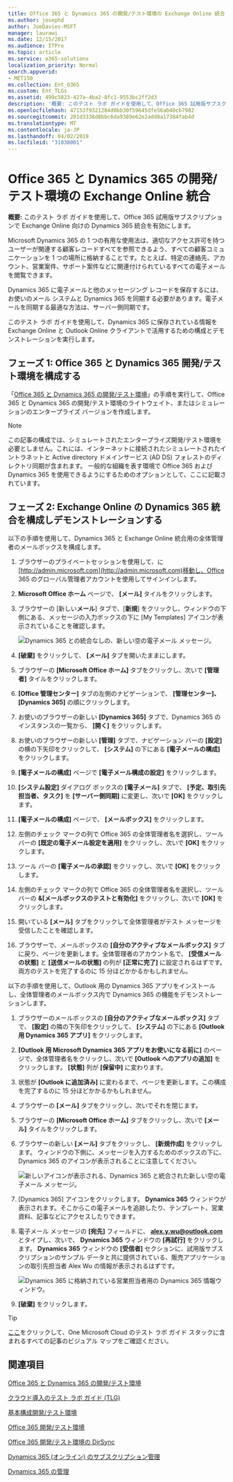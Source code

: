 ```yaml
---
title: Office 365 と Dynamics 365 の開発/テスト環境の Exchange Online 統合
ms.author: josephd
author: JoeDavies-MSFT
manager: laurawi
ms.date: 12/15/2017
ms.audience: ITPro
ms.topic: article
ms.service: o365-solutions
localization_priority: Normal
search.appverid:
- MET150
ms.collection: Ent_O365
ms.custom: Ent_TLGs
ms.assetid: 499c5823-427a-4ba2-8fc1-9553bc2ff2d3
description: '概要: このテスト ラボ ガイドを使用して、Office 365 試用版サブスクリプションで Exchange Online 向けの Dynamics 365 統合を有効にします。'
ms.openlocfilehash: 47153f9321284d0bb30f59645dfe56ab40cb7982
ms.sourcegitcommit: 201d3338d8bbc6da9389e62e2add8a17384fab4d
ms.translationtype: MT
ms.contentlocale: ja-JP
ms.lasthandoff: 04/02/2019
ms.locfileid: "31038001"
---
```

# <a name="exchange-online-integration-for-your-office-365-and-dynamics-365-devtest-environment"></a>Office 365 と Dynamics 365 の開発/テスト環境の Exchange Online 統合

 **概要:** このテスト ラボ ガイドを使用して、Office 365 試用版サブスクリプションで Exchange Online 向けの Dynamics 365 統合を有効にします。
  
Microsoft Dynamics 365 の 1 つの有用な使用法は、適切なアクセス許可を持つユーザーが関連する顧客レコードすべてを参照できるよう、すべての顧客コミュニケーションを 1 つの場所に格納することです。たとえば、特定の連絡先、アカウント、営業案件、サポート案件などに関連付けられているすべての電子メールを閲覧できます。
  
Dynamics 365 に電子メールと他のメッセージング レコードを保存するには、お使いのメール システムと Dynamics 365 を同期する必要があります。電子メールを同期する最適な方法は、サーバー側同期です。
  
このテスト ラボ ガイドを使用して、Dynamics 365 に保存されている情報を Exchange Online と Outlook Online クライアントで活用するための構成とデモンストレーションを実行します。 
  
## <a name="phase-1-build-out-the-office-365-and-dynamics-365-devtest-environment"></a>フェーズ 1: Office 365 と Dynamics 365 開発/テスト環境を構成する

「[Office 365 と Dynamics 365 の開発/テスト環境](office-365-and-dynamics-365-dev-test-environment.md)」の手順を実行して、Office 365 と Dynamics 365 の開発/テスト環境のライトウェイト、またはシミュレーションのエンタープライズ バージョンを作成します。
  
> [!NOTE]
> この記事の構成では、シミュレートされたエンタープライズ開発/テスト環境を必要としません。これには、インターネットに接続されたシミュレートされたイントラネットと Active directory ドメインサービス (AD DS) フォレストのディレクトリ同期が含まれます。 一般的な組織を表す環境で Office 365 および Dynamics 365 を使用できるようにするためのオプションとして、ここに記載されています。 
  
## <a name="phase-2-configure-and-demonstrate-dynamics-365-integration-in-exchange-online"></a>フェーズ 2: Exchange Online の Dynamics 365 統合を構成しデモンストレーションする

以下の手順を使用して、Dynamics 365 と Exchange Online 統合用の全体管理者のメールボックスを構成します。
  
1. ブラウザーのプライベートセッションを使用して、に[http://admin.microsoft.com](http://admin.microsoft.com)移動し、Office 365 のグローバル管理者アカウントを使用してサインインします。
    
2. **Microsoft Office ホーム** ページで、 **[メール]** タイルをクリックします。
    
3. ブラウザーの [新しい**メール**] タブで、[**新規**] をクリックし、ウィンドウの下側にある、メッセージの入力ボックスの下に [My Templates] アイコンが表示されていることを確認します。
    
     ![Dynamics 365 との統合なしの、新しい空の電子メール メッセージ。](media/879b54fd-a68f-4581-9f89-d5050df6f4de.png)
  
4. **[破棄]** をクリックして、 **[メール]** タブを開いたままにします。
    
5. ブラウザーの **[Microsoft Office ホーム]** タブをクリックし、次いで **[管理者]** タイルをクリックします。
    
6. **[Office 管理センター]** タブの左側のナビゲーションで、 **[管理センター]、[Dynamics 365]** の順にクリックします。
    
7. お使いのブラウザーの新しい **[Dynamics 365]** タブで、Dynamics 365 のインスタンスの一覧から、 **[開く]** をクリックします。
    
8. お使いのブラウザーの新しい **[管理]** タブで、ナビゲーション バーの **[設定]** の横の下矢印をクリックして、 **[システム]** の下にある **[電子メールの構成]** をクリックします。
    
9.  **[電子メールの構成]** ページで **[電子メール構成の設定]** をクリックします。
    
10. **[システム設定]** ダイアログ ボックスの **[電子メール]** タブで、 **[予定、取引先担当者、タスク]** を **[サーバー側同期]** に変更し、次いで **[OK]** をクリックします。
    
11. **[電子メールの構成]** ページで、 **[メールボックス]** をクリックします。
    
12. 左側のチェック マークの列で Office 365 の全体管理者名を選択し、ツール バーの **[既定の電子メール設定を適用]** をクリックし、次いで **[OK]** をクリックします。
    
13. ツール バーの **[電子メールの承認]** をクリックし、次いで **[OK]** をクリックします。
    
14. 左側のチェック マークの列で Office 365 の全体管理者名を選択し、ツール バーの **&amp;[メールボックスのテストと有効化]** をクリックし、次いで **[OK]** をクリックします。
    
15. 開いている **[メール]** タブをクリックして全体管理者がテスト メッセージを受信したことを確認します。
    
16. ブラウザーで、メールボックスの **[自分のアクティブなメールボックス]** タブに戻り、ページを更新します。全体管理者のアカウント名で、 **[受信メールの状態]** と **[送信メールの状態]** の列が **[正常に完了]** に設定されるはずです。両方のテストを完了するのに 15 分ほどかかるかもしれません。
    
以下の手順を使用して、Outlook 用の Dynamics 365 アプリをインストールし、全体管理者のメールボックス内で Dynamics 365 の機能をデモンストレーションします。
  
1. ブラウザーのメールボックスの **[自分のアクティブなメールボックス]** タブで、 **[設定]** の隣の下矢印をクリックして、 **[システム]** の下にある **[Outlook 用 Dynamics 365 アプリ]** をクリックします。
    
2. **[Outlook 用 Microsoft Dynamics 365 アプリをお使いになる前に]** のページで、全体管理者名をクリックし、次いで **[Outlook へのアプリの追加]** をクリックします。 **[状態]** 列が **[保留中]** に変わります。
    
3. 状態が **[Outlook に追加済み]** に変わるまで、ページを更新します。この構成を完了するのに 15 分ほどかかるかもしれません。
    
4. ブラウザーの **[メール]** タブをクリックし、次いでそれを閉じます。
    
5. ブラウザーの **[Microsoft Office ホーム]** タブをクリックし、次いで **[メール]** タイルをクリックします。
    
6. ブラウザーの新しい **[メール]** タブをクリックし、 **[新規作成]** をクリックします。 ウィンドウの下側に、メッセージを入力するためのボックスの下に、Dynamics 365 のアイコンが表示されることに注意してください。
    
     ![新しいアイコンが表示される、Dynamics 365 と統合された新しい空の電子メール メッセージ。](media/ecb822e1-45fe-4481-99a1-294317d1d2de.png)
  
7. [Dynamics 365] アイコンをクリックします。 **Dynamics 365** ウィンドウが表示されます。そこからこの電子メールを追跡したり、テンプレート、営業資料、記事などにアクセスしたりできます。
    
8. 電子メール メッセージの **[宛先]** フィールドに、 **alex.y.wu@outlook.com** とタイプし、次いで、 **Dynamics 365** ウィンドウの **[再試行]** をクリックします。 **Dynamics 365** ウィンドウの **[受信者]** セクションに、試用版サブスクリプションのサンプル データと共に提供されている、販売アプリケーションの取引先担当者 Alex Wu の情報が表示されるはずです。
    
     ![Dynamics 365 に格納されている営業担当者用の Dynamics 365 情報ウィンドウ。](media/a010fa5f-3f1b-47d4-ab5e-d00d85a24a3f.png)
  
9. **[破棄]** をクリックします。

> [!TIP]
> [ここ](http://aka.ms/catlgstack)をクリックして、One Microsoft Cloud のテスト ラボ ガイド スタックに含まれるすべての記事のビジュアル マップをご確認ください。
    
## <a name="see-also"></a>関連項目

[Office 365 と Dynamics 365 の開発/テスト環境](office-365-and-dynamics-365-dev-test-environment.md)
  
[クラウド導入のテスト ラボ ガイド (TLG)](cloud-adoption-test-lab-guides-tlgs.md)
  
[基本構成開発/テスト環境](base-configuration-dev-test-environment.md)
  
[Office 365 開発/テスト環境](office-365-dev-test-environment.md)
  
[Office 365 開発/テスト環境の DirSync](dirsync-for-your-office-365-dev-test-environment.md)

[Dynamics 365 (オンライン) のサブスクリプション管理](https://technet.microsoft.com/library/jj679903.aspx)
  
[Dynamics 365 の管理](https://technet.microsoft.com/library/dn531101.aspx)



